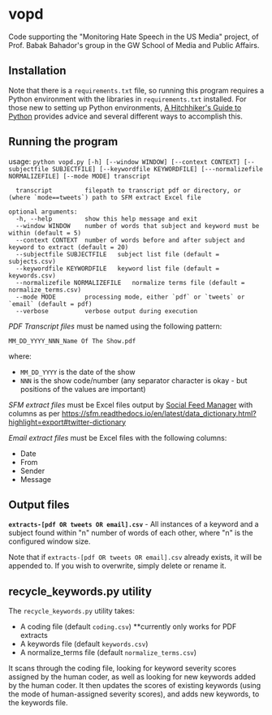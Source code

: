 # vopd
Code supporting the "Monitoring Hate Speech in the US Media" project, of Prof. Babak Bahador's group in the GW School of Media and Public Affairs.

## Installation

Note that there is a `requirements.txt` file, so running this program requires a Python environment with the libraries in `requirements.txt` installed.  For those new to setting up Python environments, [A Hitchhiker's Guide to Python](https://docs.python-guide.org/) provides advice and several different ways to accomplish this.

## Running the program

usage: `python vopd.py [-h] [--window WINDOW] [--context CONTEXT] [--subjectfile SUBJECTFILE] [--keywordfile KEYWORDFILE] [---normalizefile NORMALIZEFILE] [--mode MODE] transcript`

```positional arguments:
  transcript         filepath to transcript pdf or directory, or (where `mode==tweets`) path to SFM extract Excel file

optional arguments:
  -h, --help         show this help message and exit
  --window WINDOW    number of words that subject and keyword must be within (default = 5)
  --context CONTEXT  number of words before and after subject and keyword to extract (default = 20)
  --subjectfile SUBJECTFILE   subject list file (default = subjects.csv)
  --keywordfile KEYWORDFILE   keyword list file (default = keywords.csv)
  --normalizefile NORMALIZEFILE   normalize terms file (default = normalize_terms.csv)
  --mode MODE        processing mode, either `pdf` or `tweets` or `email` (default = pdf)
  --verbose          verbose output during execution
```

*PDF Transcript files* must be named using the following pattern:

`MM_DD_YYYY_NNN_Name Of The Show.pdf`

where:
 - `MM_DD_YYYY` is the date of the show
 - `NNN` is the show code/number
(any separator character is okay - but positions of the values are important)

*SFM extract files* must be Excel files output by [Social Feed Manager](https://gwu-libraries.github.io/sfm-ui/) with columns as per https://sfm.readthedocs.io/en/latest/data_dictionary.html?highlight=export#twitter-dictionary

*Email extract files* must be Excel files with the following columns:
* Date
* From
* Sender
* Message


## Output files

**`extracts-[pdf OR tweets OR email].csv`** - All instances of a keyword and a subject found within "n" number
of words of each other, where "n" is the configured window size.

Note that if `extracts-[pdf OR tweets OR email].csv` already exists, it will be appended to.  If you wish to overwrite, simply delete or rename it.


## recycle_keywords.py utility

The `recycle_keywords.py` utility takes:
- A coding file (default `coding.csv`)  **currently only works for PDF extracts
- A keywords file (default `keywords.csv`)
- A normalize_terms file (default `normalize_terms.csv`)

It scans through the coding file, looking for keyword severity scores assigned by the human coder, as well as looking for new keywords added by the human coder.  It then updates the scores of existing keywords (using the mode of human-assigned severity scores), and adds new keywords, to the keywords file.


